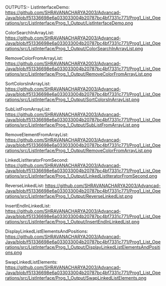 OUTPUTS:-
ListInterfaceDemo:
https://github.com/SHRAVANACHARYA2003/Advancad-Java/blob/f51336698e6a033033004b20787bc4bf7331c771/Prog1_List_Operations/src/ListInterface/Prog_1_Output/ListInterfaceDemo.png

ColorSearchInArrayList:
https://github.com/SHRAVANACHARYA2003/Advancad-Java/blob/f51336698e6a033033004b20787bc4bf7331c771/Prog1_List_Operations/src/ListInterface/Prog_1_Output/ColorSearchInArrayList.png

RemoveColorFromArrayList:
https://github.com/SHRAVANACHARYA2003/Advancad-Java/blob/f51336698e6a033033004b20787bc4bf7331c771/Prog1_List_Operations/src/ListInterface/Prog_1_Output/RemoveColorFromArrayList.png

SortColorsInArrayList:
https://github.com/SHRAVANACHARYA2003/Advancad-Java/blob/f51336698e6a033033004b20787bc4bf7331c771/Prog1_List_Operations/src/ListInterface/Prog_1_Output/SortColorsInArrayList.png

SubListFromArrayList:
https://github.com/SHRAVANACHARYA2003/Advancad-Java/blob/f51336698e6a033033004b20787bc4bf7331c771/Prog1_List_Operations/src/ListInterface/Prog_1_Output/SubListFromArrayList.png

RemoveElementFromArrayList:
https://github.com/SHRAVANACHARYA2003/Advancad-Java/blob/f51336698e6a033033004b20787bc4bf7331c771/Prog1_List_Operations/src/ListInterface/Prog_1_Output/RemoveColorFromArrayList.png

LinkedListIteratorFromSecond:
https://github.com/SHRAVANACHARYA2003/Advancad-Java/blob/f51336698e6a033033004b20787bc4bf7331c771/Prog1_List_Operations/src/ListInterface/Prog_1_Output/LinkedListIteratorFromSecond.png

ReverseLinkedList:
https://github.com/SHRAVANACHARYA2003/Advancad-Java/blob/f51336698e6a033033004b20787bc4bf7331c771/Prog1_List_Operations/src/ListInterface/Prog_1_Output/ReverseLinkedList.png

InsertEndInLinkedList:
https://github.com/SHRAVANACHARYA2003/Advancad-Java/blob/f51336698e6a033033004b20787bc4bf7331c771/Prog1_List_Operations/src/ListInterface/Prog_1_Output/InsertEndInLinkedList.png

DisplayLinkedListElementsAndPositions:
https://github.com/SHRAVANACHARYA2003/Advancad-Java/blob/f51336698e6a033033004b20787bc4bf7331c771/Prog1_List_Operations/src/ListInterface/Prog_1_Output/DisplayLinkedListElementsAndPositions.png

SwapLinkedListElements:
https://github.com/SHRAVANACHARYA2003/Advancad-Java/blob/f51336698e6a033033004b20787bc4bf7331c771/Prog1_List_Operations/src/ListInterface/Prog_1_Output/SwapLinkedListElements.png